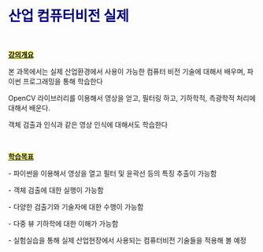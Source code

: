 <h1><span style="color: #000080;"><strong>산업 컴퓨터비전 실제</strong></span></h1>
<p>&nbsp;</p>
<p><span style="text-decoration: underline; color: #000000; background-color: #ffff99;"><strong>강의개요</strong></span></p>
<p>본 과목에서는 실제 산업환경에서 사용이 가능한 컴퓨터 비전 기술에 대해서 배우며, 파이썬 프로그래밍을 통해 학습한다</p>
<p>OpenCV 라이브러리를 이용해서 영상을 얻고, 필터링 하고, 기하학적, 측광학적 처리에 대해서 배운다.</p>
<p>객체 검출과 인식과 같은 영상 인식에 대해서도 학습한다</p>
<p>&nbsp;</p>
<p><span style="text-decoration: underline; background-color: #ffff99;"><strong>학습목표</strong></span></p>
<p>- 파이썬을 이용해서 영상을 열고 필터 및 윤곽선 등의 특징 추출이 가능함</p>
<p>- 객체 검출에 대한 실행이 가능함</p>
<p>- 다양한 검출기와 기술자에 대한 수행이 가능함</p>
<p>- 다중 뷰 기하학에 대한 이해가 가능함</p>
<p>- 실험실습을 통해 실제 산업현장에서 사용되는 컴퓨터비전 기술들을 적용해 볼 예정</p>
<p>&nbsp;</p>
